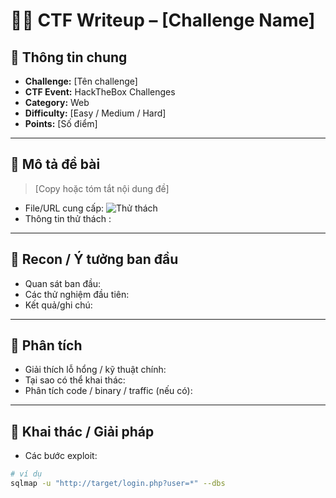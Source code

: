 # 🏴‍☠️ CTF Writeup – [Challenge Name]

## 📌 Thông tin chung
- **Challenge:** [Tên challenge]  
- **CTF Event:** HackTheBox Challenges  
- **Category:** Web 
- **Difficulty:** [Easy / Medium / Hard]  
- **Points:** [Số điểm]  

---

## 📜 Mô tả đề bài
> [Copy hoặc tóm tắt nội dung đề]   
- File/URL cung cấp: ![Thử thách](https://app.hackthebox.com/challenges/NeoVault)
- Thông tin thử thách :


---

## 🔎 Recon / Ý tưởng ban đầu
- Quan sát ban đầu:  
- Các thử nghiệm đầu tiên:  
- Kết quả/ghi chú:  

---

## 🧩 Phân tích
- Giải thích lỗ hổng / kỹ thuật chính:  
- Tại sao có thể khai thác:  
- Phân tích code / binary / traffic (nếu có):  

---

## 🚀 Khai thác / Giải pháp
- Các bước exploit:  
```bash
# ví dụ
sqlmap -u "http://target/login.php?user=*" --dbs
